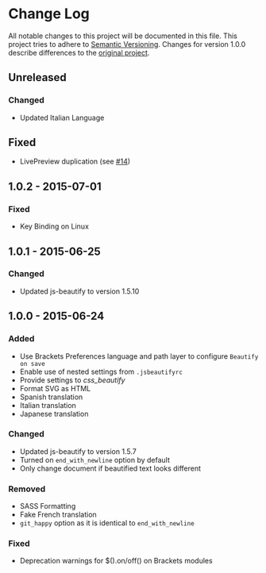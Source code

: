 # Change Log
All notable changes to this project will be documented in this file.
This project tries to adhere to [Semantic Versioning](http://semver.org/).
Changes for version 1.0.0 describe differences to the [original project](https://github.com/drewhamlett/brackets-beautify).


## Unreleased
### Changed
- Updated Italian Language

## Fixed
- LivePreview duplication (see [#14](https://github.com/Hirse/brackets-beautify/issues/14))


## 1.0.2 - 2015-07-01
### Fixed
- Key Binding on Linux


## 1.0.1 - 2015-06-25
### Changed
- Updated js-beautify to version 1.5.10


## 1.0.0 - 2015-06-24
### Added
- Use Brackets Preferences language and path layer to configure `Beautify on save`
- Enable use of nested settings from `.jsbeautifyrc`
- Provide settings to _css_beautify_
- Format SVG as HTML
- Spanish translation
- Italian translation
- Japanese translation

### Changed
- Updated js-beautify to version 1.5.7
- Turned on `end_with_newline` option by default
- Only change document if beautified text looks different

### Removed
- SASS Formatting
- Fake French translation
- `git_happy` option as it is identical to `end_with_newline`

### Fixed
- Deprecation warnings for $().on/off() on Brackets modules
